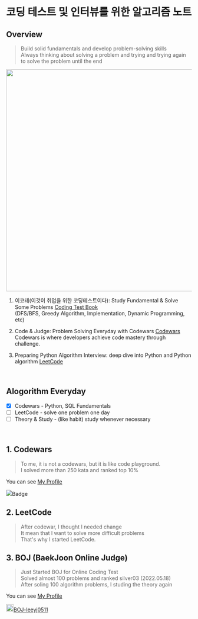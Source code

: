 # 코딩 테스트 및 인터뷰를 위한 알고리즘 노트
##  Overview
>Build solid fundamentals and develop problem-solving skills<br>
>Always thinking about solving a problem and trying and trying again to solve the problem until the end<br>

<img src='https://www.python.org/static/community_logos/python-logo-master-v3-TM-flattened.png' width=600></img>
01. 이코테(이것이 취업을 위한 코딩테스트이다): Study Fundamental & Solve Some Problems [Coding Test Book](https://github.com/Steve-YJ/Python-Algorithm/tree/main/01.%20%EC%9D%B4%EC%BD%94%ED%85%8C(%EC%9D%B4%EA%B2%83%EC%9D%B4%20%EC%B7%A8%EC%97%85%EC%9D%84%20%EC%9C%84%ED%95%9C%20%EC%BD%94%EB%94%A9%ED%85%8C%EC%8A%A4%ED%8A%B8%EC%9D%B4%EB%8B%A4))
<br>(DFS/BFS, Greedy Algorithm, Implementation, Dynamic Programming, etc)

03. Code & Judge: Problem Solving Everyday with Codewars [Codewars](https://www.codewars.com/users/Steve-Lee)
<br>Codewars is where developers achieve code mastery through challenge. 

04. Preparing Python Algorithm Interview: deep dive into Python and Python algorithm [LeetCode](https://github.com/Steve-YJ/Python-Algorithm/tree/main/02.%20Leetcode)

<br>

## Alogorithm Everyday
* [x] Codewars - Python, SQL Fundamentals
* [ ] LeetCode - solve one problem one day
* [ ] Theory & Study - (like habit) study whenever necessary

<br>

## 1. Codewars
> To me, it is not a codewars, but it is like code playground.<br>
> I solved more than 250 kata and ranked top 10%

You can see [My Profile](https://www.codewars.com/users/Steve-Lee)

<img src='https://www.codewars.com/users/Steve-Lee/badges/large'>Badge</img>

## 2. LeetCode
> After codewar, I thought I needed change<br>
> It mean that I want to solve more difficult problems<br>
> That's why I started LeetCode.


## 3. BOJ (BaekJoon Online Judge)
> Just Started BOJ for Online Coding Test<br>
> Solved almost 100 problems and ranked silver03 (2022.05.18)<br>
> After soling 100 algorithm problems, I studing the theory again
> 
You can see [My Profile](https://www.acmicpc.net/user/leeyj0511)

<img src='https://d2gd6pc034wcta.cloudfront.net/tier/8.svg' width=20>[BOJ-leeyj0511](https://www.acmicpc.net/user/leeyj0511)</img>

